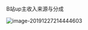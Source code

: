 



B站up主收入来源与分成

![image-20191227214444603](https://rivers19-1300325434.cos.ap-beijing.myqcloud.com/2019-12-27-134444.png)